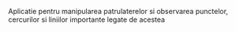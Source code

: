 Aplicatie pentru manipularea patrulaterelor si observarea punctelor, cercurilor si liniilor importante legate de acestea

